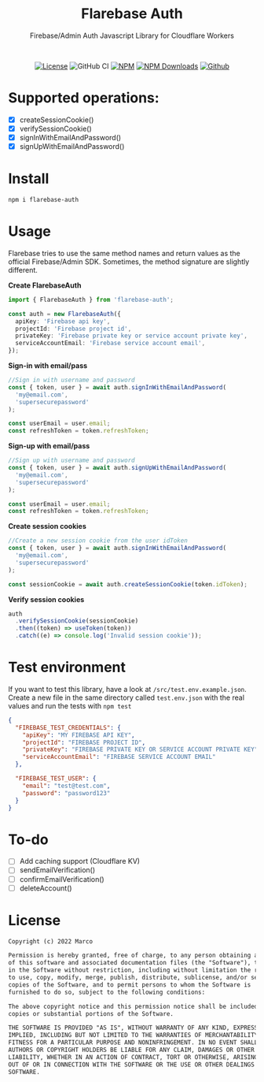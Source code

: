 <h1 align="center">Flarebase Auth</h1>
<p align="center">
 Firebase/Admin Auth Javascript Library for Cloudflare Workers
</p>
<br>

<p align="center">
  <a href="https://github.com/marplex/flarebase-auth/blob/main/LICENSE"><img alt="License" src="https://img.shields.io/github/license/marplex/flarebase-auth"/></a>
  <img src="https://github.com/marplex/flarebase-auth/actions/workflows/node_ci.yaml/badge.svg" alt="GitHub CI"/>
  <a href="https://www.npmjs.com/package/flarebase-auth"><img alt="NPM" src="https://badge.fury.io/js/flarebase-auth.svg"/></a>
  <a href="https://www.npmjs.com/package/flarebase-auth"><img src="https://img.shields.io/npm/dt/flarebase-auth.svg" alt="NPM Downloads"/></a>
  <a href="https://github.com/Marplex"><img alt="Github" src="https://img.shields.io/static/v1?label=GitHub&message=marplex&color=005cb2"/></a>
</p>

# Supported operations:

- [x] createSessionCookie()
- [x] verifySessionCookie()
- [x] signInWithEmailAndPassword()
- [x] signUpWithEmailAndPassword()

# Install

```bash
npm i flarebase-auth
```

# Usage

Flarebase tries to use the same method names and return values as the official Firebase/Admin SDK. Sometimes, the method signature are slightly different.

**Create FlarebaseAuth**

```ts
import { FlarebaseAuth } from 'flarebase-auth';

const auth = new FlarebaseAuth({
  apiKey: 'Firebase api key',
  projectId: 'Firebase project id',
  privateKey: 'Firebase private key or service account private key',
  serviceAccountEmail: 'Firebase service account email',
});
```

**Sign-in with email/pass**

```ts
//Sign in with username and password
const { token, user } = await auth.signInWithEmailAndPassword(
  'my@email.com',
  'supersecurepassword'
);

const userEmail = user.email;
const refreshToken = token.refreshToken;
```

**Sign-up with email/pass**

```ts
//Sign up with username and password
const { token, user } = await auth.signUpWithEmailAndPassword(
  'my@email.com',
  'supersecurepassword'
);

const userEmail = user.email;
const refreshToken = token.refreshToken;
```

**Create session cookies**

```ts
//Create a new session cookie from the user idToken
const { token, user } = await auth.signInWithEmailAndPassword(
  'my@email.com',
  'supersecurepassword'
);

const sessionCookie = await auth.createSessionCookie(token.idToken);
```

**Verify session cookies**

```ts
auth
  .verifySessionCookie(sessionCookie)
  .then((token) => useToken(token))
  .catch((e) => console.log('Invalid session cookie'));
```

# Test environment

If you want to test this library, have a look at `/src/test.env.example.json`.
Create a new file in the same directory called `test.env.json` with the real values and
run the tests with `npm test`

```json
{
  "FIREBASE_TEST_CREDENTIALS": {
    "apiKey": "MY FIREBASE API KEY",
    "projectId": "FIREBASE PROJECT ID",
    "privateKey": "FIREBASE PRIVATE KEY OR SERVICE ACCOUNT PRIVATE KEY",
    "serviceAccountEmail": "FIREBASE SERVICE ACCOUNT EMAIL"
  },

  "FIREBASE_TEST_USER": {
    "email": "test@test.com",
    "password": "password123"
  }
}
```

# To-do

- [ ] Add caching support (Cloudflare KV)
- [ ] sendEmailVerification()
- [ ] confirmEmailVerification()
- [ ] deleteAccount()

# License

```xml
Copyright (c) 2022 Marco

Permission is hereby granted, free of charge, to any person obtaining a copy
of this software and associated documentation files (the "Software"), to deal
in the Software without restriction, including without limitation the rights
to use, copy, modify, merge, publish, distribute, sublicense, and/or sell
copies of the Software, and to permit persons to whom the Software is
furnished to do so, subject to the following conditions:

The above copyright notice and this permission notice shall be included in all
copies or substantial portions of the Software.

THE SOFTWARE IS PROVIDED "AS IS", WITHOUT WARRANTY OF ANY KIND, EXPRESS OR
IMPLIED, INCLUDING BUT NOT LIMITED TO THE WARRANTIES OF MERCHANTABILITY,
FITNESS FOR A PARTICULAR PURPOSE AND NONINFRINGEMENT. IN NO EVENT SHALL THE
AUTHORS OR COPYRIGHT HOLDERS BE LIABLE FOR ANY CLAIM, DAMAGES OR OTHER
LIABILITY, WHETHER IN AN ACTION OF CONTRACT, TORT OR OTHERWISE, ARISING FROM,
OUT OF OR IN CONNECTION WITH THE SOFTWARE OR THE USE OR OTHER DEALINGS IN THE
SOFTWARE.
```
